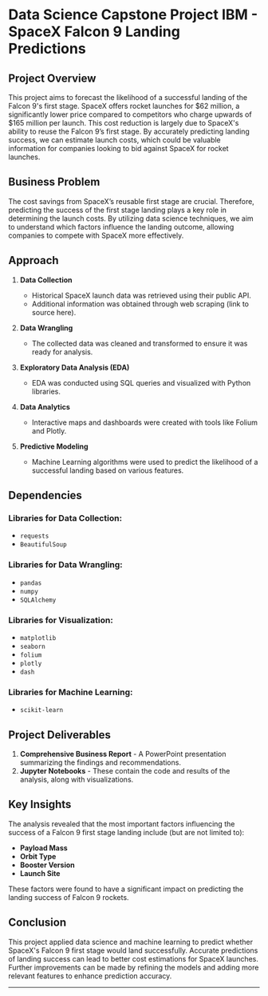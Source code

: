 # Data Science Capstone Project IBM - SpaceX Falcon 9 Landing Predictions


## Project Overview

This project aims to forecast the likelihood of a successful landing of the Falcon 9's first stage. SpaceX offers rocket launches for $62 million, a significantly lower price compared to competitors who charge upwards of $165 million per launch. This cost reduction is largely due to SpaceX's ability to reuse the Falcon 9’s first stage. By accurately predicting landing success, we can estimate launch costs, which could be valuable information for companies looking to bid against SpaceX for rocket launches.

## Business Problem

The cost savings from SpaceX’s reusable first stage are crucial. Therefore, predicting the success of the first stage landing plays a key role in determining the launch costs. By utilizing data science techniques, we aim to understand which factors influence the landing outcome, allowing companies to compete with SpaceX more effectively.

## Approach

1. **Data Collection**
   - Historical SpaceX launch data was retrieved using their public API.
   - Additional information was obtained through web scraping (link to source here).

2. **Data Wrangling**
   - The collected data was cleaned and transformed to ensure it was ready for analysis.

3. **Exploratory Data Analysis (EDA)**
   - EDA was conducted using SQL queries and visualized with Python libraries.

4. **Data Analytics**
   - Interactive maps and dashboards were created with tools like Folium and Plotly.

5. **Predictive Modeling**
   - Machine Learning algorithms were used to predict the likelihood of a successful landing based on various features.

## Dependencies

### Libraries for Data Collection:
- `requests`
- `BeautifulSoup`

### Libraries for Data Wrangling:
- `pandas`
- `numpy`
- `SQLAlchemy`

### Libraries for Visualization:
- `matplotlib`
- `seaborn`
- `folium`
- `plotly`
- `dash`

### Libraries for Machine Learning:
- `scikit-learn`

## Project Deliverables

1. **Comprehensive Business Report** - A PowerPoint presentation summarizing the findings and recommendations.
2. **Jupyter Notebooks** - These contain the code and results of the analysis, along with visualizations.

## Key Insights

The analysis revealed that the most important factors influencing the success of a Falcon 9 first stage landing include (but are not limited to):

- **Payload Mass**
- **Orbit Type**
- **Booster Version**
- **Launch Site**

These factors were found to have a significant impact on predicting the landing success of Falcon 9 rockets.

## Conclusion

This project applied data science and machine learning to predict whether SpaceX's Falcon 9 first stage would land successfully. Accurate predictions of landing success can lead to better cost estimations for SpaceX launches. Further improvements can be made by refining the models and adding more relevant features to enhance prediction accuracy.

---
